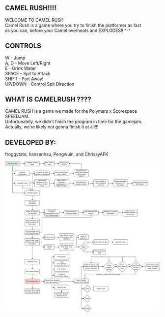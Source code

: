 ## CAMEL RUSH!!!!

WELCOME TO CAMEL RUSH </br>
Camel Rush is a game where you try to finish the platformer as fast </br>
as you can, before your Camel overheats and EXPLODES!! ^-^ 

## CONTROLS

W - Jump </br>
A, D - Move Left/Right </br>
E - Drink Water </br>
SPACE - Spit to Attack </br>
SHIFT - Fart Away! </br>
UP/DOWN - Control Spit Direction </br>

## WHAT IS CAMELRUSH ????

CAMEL RUSH is a game we made for the Polymars x Scorespace SPEEDJAM. </br>
Unfortunately, we didn't finish the program in time for the gamejam. </br>
Actually, we're likely not gonna finish it at all!!! </br>

## DEVELOPED BY:

froggytato, hansenhsu, Pengwuin, and ChrissyAFK

![alt text](<CamelRush Flowchart.png>)